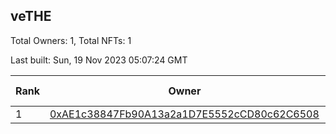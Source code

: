 ## veTHE

Total Owners: 1, Total NFTs: 1

Last built: Sun, 19 Nov 2023 05:07:24 GMT

| Rank | Owner | Voting Power | Influence | NFTs Id |
| --- | --- | --- | --- | --- |
  | 1 | [0xAE1c38847Fb90A13a2a1D7E5552cCD80c62C6508](https://debank.com/profile/0xAE1c38847Fb90A13a2a1D7E5552cCD80c62C6508?chain=bsc) | 2,929,210.247 | 3.42468% | 1 |